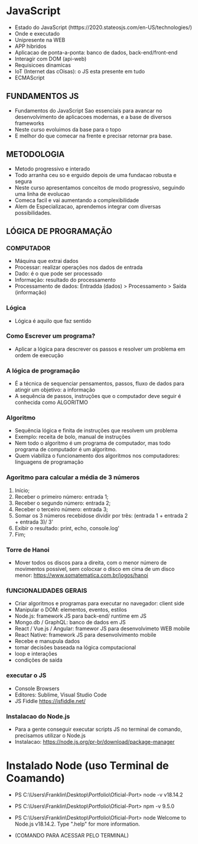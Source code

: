 # JavaScript

- Estado do JavaScript (htttps://2020.stateosjs.com/en-US/technologies/)
- Onde e executado
- Unipresente na WEB
- APP hibridos
- Aplicacao de ponta-a-ponta: banco de dados, back-end/front-end
- Interagir com DOM (api-web)
- Requisicoes dinamicas
- IoT (Internet das cOisas): o JS esta presente em tudo
- ECMAScript

## FUNDAMENTOS JS

- Fundamentos do JavaScript Sao essenciais para avancar no desenvolvimento de aplicacoes modernas, e a base de diversos frameworks
- Neste curso evoluimos da base para o topo
- E melhor do que comecar na frente e precisar retornar pra base.

## METODOLOGIA

- Metodo progressivo e interado
- Todo arranha ceu so e erguido depois de uma fundacao robusta e segura
- Neste curso apresentamos conceitos de modo progressivo, seguindo uma linha de evolucao
- Comeca facil e vai aumentando a complexibilidade
- Alem de Especializacao, aprendemos integrar com diversas possibilidades.

## LÓGICA  DE PROGRAMAÇÃO 

### COMPUTADOR

- Máquina que extrai dados
- Processar: realizar operações nos dados de entrada
- Dado: é o que pode ser processado
- Informação: resultado do processamento
- Processamento de dados: Entradda (dados) > Processamento > Saída (informação)

### Lógica

- Lógica é aquilo que faz sentido

### Como Escrever um programa?

- Aplicar a lógica para descrever os passos e resolver um problema em  ordem de execução 

### A lógica de programação 

- É  a técnica de sequenciar pensamentos, passos, fluxo de dados para atingir um objetivo: a informação
- A sequência de passos, instruções que o computador deve seguir é conhecida como ALGORITMO 

### Algoritmo

- Sequência lógica e finita de instruções que resolvem um problema
- Exemplo: receita de bolo, manual de instruções
- Nem todo o algoritmo é um programa de computador, mas todo programa de computador é um algoritmo.
- Quem viabiliza o funcionamento dos algoritmos nos computadores: linguagens de programação

### Agoritmo para calcular a média de 3 números 

1. Início;
2. Receber o primeiro número: entrada 1;
3. Receber o segundo número: entrada 2;
4. Receber o terceiro número: entrada 3;
5. Somar os 3 números recebidose dividir por três: (entrada 1 + entrada 2 + entrada 3)/ 3'
6. Exibir o resultado: print, echo, console.log'
7. Fim;

### Torre de Hanoi

- Mover todos os discos para a direita, com o menor número de movimentos possível, sem colocxar o disco em cima de um disco menor: https://www.somatematica.com.br/jogos/hanoi

### fUNCIONALIDADES GERAIS

- Criar algoritmos e programas para executar no navegador: client side
- Manipular o DOM: elementos, eventos, estilos
- Node.js: framework JS para back-end/ runtime em JS
- Mongo.db / GraphQL: banco de dados em JS
- React / Vue.js / Angular: framewor JS para desenvolvimeto WEB mobile
- React Native: framework JS para desenvolvimento mobile
- Recebe e manupula dados
- tomar decisões baseada na lógica computacional
- loop e interações
- condições de saída

### executar o JS

- Console Browsers
- Editores: Sublime, Visual Studio Code
- JS Fiddle https://jsfiddle.net/

### Instalacao do Node.js

- Para a gente conseguir executar scripts JS no terminal de comando, precisamos utilizar o Node.js
- Instalacao: https://node.js.org/pr-br/download/package-manager 

 # Instalado Node (uso Terminal de Coamando)


- PS C:\Users\Franklin\Desktop\Portfolio\Oficial-Port> node -v
v18.14.2

- PS C:\Users\Franklin\Desktop\Portfolio\Oficial-Port> npm -v
9.5.0

- PS C:\Users\Franklin\Desktop\Portfolio\Oficial-Port> node
Welcome to Node.js v18.14.2.
Type ".help" for more information.
- (COMANDO PARA ACESSAR PELO TERMINAL)
